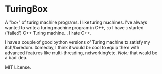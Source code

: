 # TuringBox

A "box" of turing machine programs. I like turing machines. I've always wanted
to write a turing machine program in C++, so I have a started ('failed') C++
Turing machine... I hate C++.

I have a couple of good python versions of Turing machine to satisfy my 
itch/boredom. Someday, I think it would be cool to equip them with advanced 
features like multi-threading, networking/etc. *Note:* that would be a bad
idea.

MIT License.
